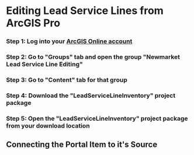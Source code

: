 # Editing Lead Service Lines from ArcGIS Pro


### Step 1: Log into your [ArcGIS Online account](https://www.google.com)
### Step 2: Go to "Groups" tab and open the group "Newmarket Lead Service Line Editing"
### Step 3: Go to "Content" tab for that group
### Step 4: Download the "LeadServiceLineInventory" project package
### Step 5: Open the "LeadServiceLineInventory" project package from your download location
## Connecting the Portal Item to it's Source

